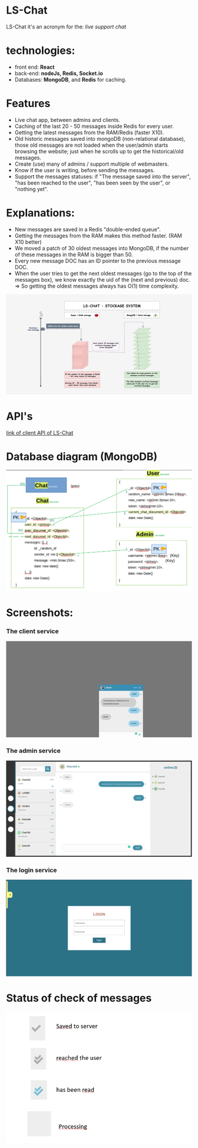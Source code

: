 # LS-Chat

LS-Chat it's an acronym for the: *live support chat*

# technologies:
* front end: **React**
* back-end: **nodeJs, Redis, Socket.io**
* Databases: **MongoDB**, and **Redis** for caching.

# Features
* Live chat app, between admins and clients.
* Caching of the last 20 - 50 messages inside Redis for every user.
* Getting the latest messages from the RAM/Redis (faster X10).
* Old historic messages saved into mongoDB (non-relational database), those old messages are not loaded when the user/admin starts browsing the website; just when he scrolls up to get the historical/old messages.
* Create (use) many of admins / support multiple of webmasters.
* Know if the user is writing, before sending the messages.
* Support the messages statuses: if "The message saved into the server", "has been reached to the user", "has been seen by the user", or "nothing yet".

# Explanations:
* New messages are saved in a Redis "double-ended queue".
* Getting the messages from the RAM makes this method faster. (RAM X10 better)
* We moved a patch of 30 oldest messages into MongoDB, if the number of these messages in the RAM is bigger than 50.
* Every new message DOC has an ID pointer to the previous message DOC.
* When the user tries to get the next oldest messages (go to the top of the messages box), we know exactly the uid of the (next and previous) doc.
  => So getting the oldest messages always has O(1) time complexity.

![LS-CHAT explains](./LS-CHAT-explains.PNG)


# API's

[link of client API of LS-Chat](./api.http)

# Database diagram (MongoDB)

![database diagram of LS-Chat](./database-diagram.png)


# Screenshots:
### The client service

![The client service](./LS-CHAT-2.png)

### The admin service

![The admin service](./LS-CHAT-1.png)


### The login service

![The login service](./LS-CHAT-3.png)


# Status of check of messages

![check statuses](./status.PNG)
